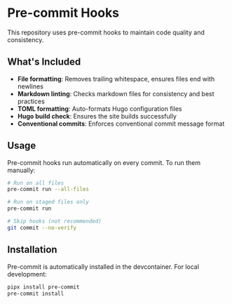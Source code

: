 # Pre-commit Hooks

This repository uses pre-commit hooks to maintain code quality and consistency.

## What's Included

- **File formatting**: Removes trailing whitespace, ensures files end with newlines
- **Markdown linting**: Checks markdown files for consistency and best practices
- **TOML formatting**: Auto-formats Hugo configuration files
- **Hugo build check**: Ensures the site builds successfully
- **Conventional commits**: Enforces conventional commit message format

## Usage

Pre-commit hooks run automatically on every commit. To run them manually:

```bash
# Run on all files
pre-commit run --all-files

# Run on staged files only
pre-commit run

# Skip hooks (not recommended)
git commit --no-verify
```

## Installation

Pre-commit is automatically installed in the devcontainer. For local development:

```bash
pipx install pre-commit
pre-commit install
```
